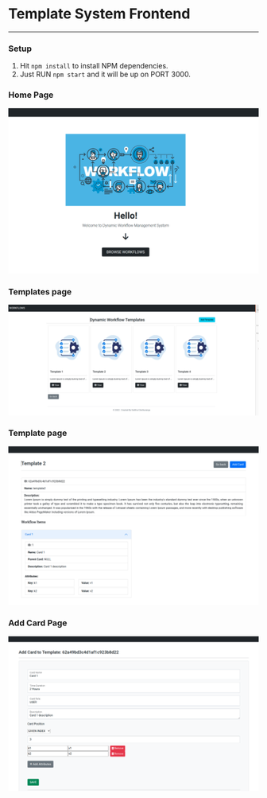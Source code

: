 # Template System Frontend
<hr/>

### Setup
1. Hit ```npm install``` to install NPM dependencies.
2. Just RUN ```npm start``` and it will be up on PORT 3000.

### Home Page
![img.png](src/assets/img_3.png)        

### Templates page
![img.png](./src/assets/img.png)

### Template page
![img_2.png](src/assets/img_2.png)

### Add Card Page
![img_1.png](src/assets/img_1.png)
